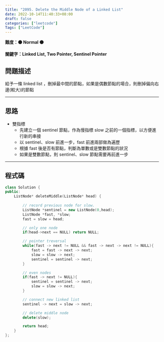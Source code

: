 ```yaml
---
title: "2095. Delete the Middle Node of a Linked List"
date: 2022-10-14T11:40:33+08:00
draft: false
categories: ["leetcode"]
Tags: ["LeetCode"]
---
```


**難度：🟠 Normal 🟠**

**關鍵字：Linked List, Two Pointer, Sentinel Pointer**

<!--more-->

## 問題描述

給予一條 linked list ，刪掉最中間的節點，如果是偶數節點的場合，則刪掉偏向右邊(較大)的節點

---

## 思路

- 雙指標
  - 先建立一個 sentinel 節點，作為慢指標 slow 之前的一個指標，以方便進行新的串接
  - 以 sentinel、slow 前進一步，fast 前進兩部做為遍歷
  - 根據 fast 後是否有節點，判斷為單數或是雙數節點的狀況
  - 如果是雙數節點，則 sentinel、slow 節點需要再前進一步

--- 

## 程式碼

```c++
class Solution {
public:
    ListNode* deleteMiddle(ListNode* head) {
        
        // record previous node for slow.
        ListNode *sentinel = new ListNode(0,head);
        ListNode *fast, *slow;
        fast = slow = head;

        // only one node
        if(head->next == NULL) return NULL;

        // pointer treversal
        while(fast -> next != NULL && fast -> next -> next != NULL){
            fast = fast -> next -> next;
            slow = slow -> next;
            sentinel = sentinel -> next;
        }

        // even nodes
        if(fast -> next != NULL){ 
            sentinel = sentinel -> next;
            slow = slow -> next;
        }

        // connect new linked list
        sentinel -> next = slow -> next;

        // delete middle node
        delete(slow);

        return head;
    }
};
```
